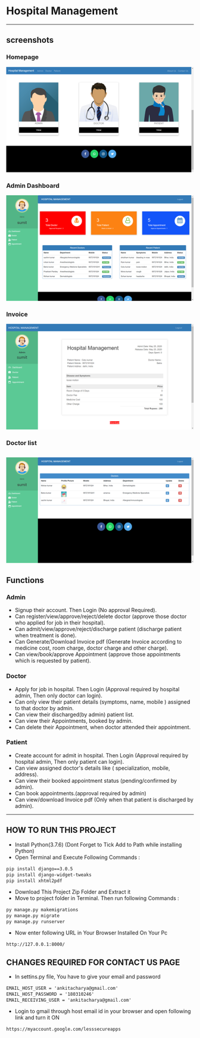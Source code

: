 # Hospital Management
---
## screenshots
### Homepage
![homepage snap](https://github.com/ankitacharya25/Hospital-Management-System/blob/master/static/screenshots/homepage.png?raw=true)
### Admin Dashboard
![dashboard snap](https://github.com/ankitacharya25/Hospital-Management-System/blob/master/static/screenshots/admin_dashboard.png?raw=true)
### Invoice
![invoice snap](https://github.com/ankitacharya25/Hospital-Management-System/blob/master/static/screenshots/invoice.png?raw=true)
### Doctor list
![doctor snap](https://github.com/ankitacharya25/Hospital-Management-System/blob/master/static/screenshots/admin_doctor.png?raw=true)
---
## Functions
### Admin
- Signup their account. Then Login (No approval Required).
- Can register/view/approve/reject/delete doctor (approve those doctor who applied for job in their hospital).
- Can admit/view/approve/reject/discharge patient (discharge patient when treatment is done).
- Can Generate/Download Invoice pdf (Generate Invoice according to medicine cost, room charge, doctor charge and other charge).
- Can view/book/approve Appointment (approve those appointments which is requested by patient).

### Doctor
- Apply for job in hospital. Then Login (Approval required by hospital admin, Then only doctor can login).
- Can only view their patient details (symptoms, name, mobile ) assigned to that doctor by admin.
- Can view their discharged(by admin) patient list.
- Can view their Appointments, booked by admin.
- Can delete their Appointment, when doctor attended their appointment.

### Patient
- Create account for admit in hospital. Then Login (Approval required by hospital admin, Then only patient can login).
- Can view assigned doctor's details like ( specialization, mobile, address).
- Can view their booked appointment status (pending/confirmed by admin).
- Can book appointments.(approval required by admin)
- Can view/download Invoice pdf (Only when that patient is discharged by admin).

---

## HOW TO RUN THIS PROJECT
- Install Python(3.7.6) (Dont Forget to Tick Add to Path while installing Python)
- Open Terminal and Execute Following Commands :
```
pip install django==3.0.5
pip install django-widget-tweaks
pip install xhtml2pdf
```
- Download This Project Zip Folder and Extract it
- Move to project folder in Terminal. Then run following Commands :
```
py manage.py makemigrations
py manage.py migrate
py manage.py runserver
```
- Now enter following URL in Your Browser Installed On Your Pc
```
http://127.0.0.1:8000/
```

## CHANGES REQUIRED FOR CONTACT US PAGE
- In settins.py file, You have to give your email and password
```
EMAIL_HOST_USER = 'ankitacharya@gmail.com'
EMAIL_HOST_PASSWORD = '180310246'
EMAIL_RECEIVING_USER = 'ankitacharya@gmail.com'
```
- Login to gmail through host email id in your browser and open following link and turn it ON
```
https://myaccount.google.com/lesssecureapps